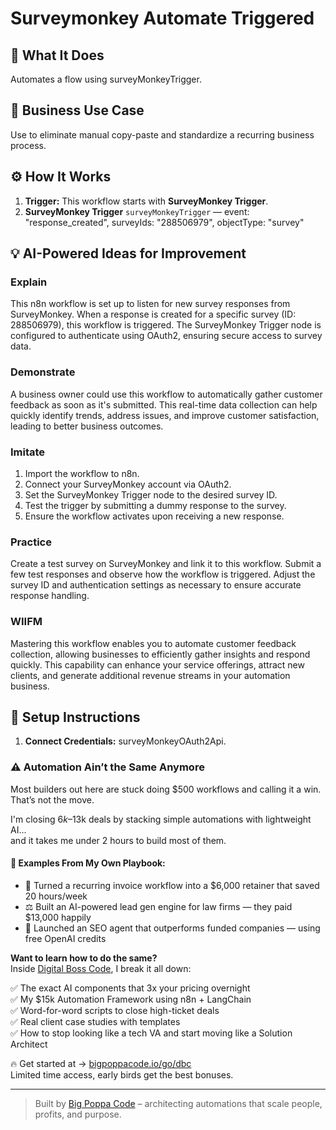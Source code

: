# Surveymonkey Automate Triggered
## 🚀 What It Does
Automates a flow using surveyMonkeyTrigger.

## 💼 Business Use Case
Use to eliminate manual copy-paste and standardize a recurring business process.

## ⚙️ How It Works
1. **Trigger:** This workflow starts with **SurveyMonkey Trigger**.
2. **SurveyMonkey Trigger** `surveyMonkeyTrigger` — event: "response_created", surveyIds: "288506979", objectType: "survey"

## 💡 AI-Powered Ideas for Improvement
### Explain
This n8n workflow is set up to listen for new survey responses from SurveyMonkey. When a response is created for a specific survey (ID: 288506979), this workflow is triggered. The SurveyMonkey Trigger node is configured to authenticate using OAuth2, ensuring secure access to survey data.

### Demonstrate
A business owner could use this workflow to automatically gather customer feedback as soon as it's submitted. This real-time data collection can help quickly identify trends, address issues, and improve customer satisfaction, leading to better business outcomes.

### Imitate
1. Import the workflow to n8n.
2. Connect your SurveyMonkey account via OAuth2.
3. Set the SurveyMonkey Trigger node to the desired survey ID.
4. Test the trigger by submitting a dummy response to the survey.
5. Ensure the workflow activates upon receiving a new response.

### Practice
Create a test survey on SurveyMonkey and link it to this workflow. Submit a few test responses and observe how the workflow is triggered. Adjust the survey ID and authentication settings as necessary to ensure accurate response handling.

### WIIFM
Mastering this workflow enables you to automate customer feedback collection, allowing businesses to efficiently gather insights and respond quickly. This capability can enhance your service offerings, attract new clients, and generate additional revenue streams in your automation business.

## 🔧 Setup Instructions
1. **Connect Credentials:** surveyMonkeyOAuth2Api.

### ⚠️ Automation Ain’t the Same Anymore

Most builders out here are stuck doing $500 workflows and calling it a win.  
That’s not the move.  

I'm closing $6k–$13k deals by stacking simple automations with lightweight AI...  
and it takes me under 2 hours to build most of them.

#### 🧠 Examples From My Own Playbook:
- 🔁 Turned a recurring invoice workflow into a $6,000 retainer that saved 20 hours/week  
- ⚖️ Built an AI-powered lead gen engine for law firms — they paid $13,000 happily  
- 🚀 Launched an SEO agent that outperforms funded companies — using free OpenAI credits  

**Want to learn how to do the same?**  
Inside [Digital Boss Code](https://bigpoppacode.io/go/dbc), I break it all down:

✅ The exact AI components that 3x your pricing overnight  
✅ My $15k Automation Framework using n8n + LangChain  
✅ Word-for-word scripts to close high-ticket deals  
✅ Real client case studies with templates  
✅ How to stop looking like a tech VA and start moving like a Solution Architect  

🔥 Get started at → [bigpoppacode.io/go/dbc](https://bigpoppacode.io/go/dbc)  
Limited time access, early birds get the best bonuses.

---
> Built by [Big Poppa Code](https://bigpoppacode.io) – architecting automations that scale people, profits, and purpose.

